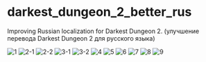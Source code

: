 # darkest_dungeon_2_better_rus
Improving Russian localization for Darkest Dungeon 2.
(улучшение перевода Darkest Dungeon 2 для русского языка)

![1](https://user-images.githubusercontent.com/109465945/229361656-9e3fb4fe-325e-4256-b7a0-058873c01777.jpg)
![2-1](https://user-images.githubusercontent.com/109465945/229361663-3693a5de-7b73-4f3c-aee4-48db7403c650.jpg)
![2-2](https://user-images.githubusercontent.com/109465945/229361668-a4ff1380-14b3-4efe-9428-b4798d7f47f6.jpg)
![3-1](https://user-images.githubusercontent.com/109465945/229361670-34a8f994-2d09-49a6-9eb1-34eec52d1a45.jpg)
![3-2](https://user-images.githubusercontent.com/109465945/229361673-dc21c480-268d-4ad4-b500-06e1898f15ad.jpg)
![4](https://user-images.githubusercontent.com/109465945/229361677-583e3162-dff1-42fb-8f42-3776f11e98d3.jpg)
![5](https://user-images.githubusercontent.com/109465945/229361681-f89b2564-b67c-41fd-9e3a-15858c23d964.jpg)
![6](https://user-images.githubusercontent.com/109465945/229361682-86538ed0-3e55-466a-8b89-2cda726d516f.jpg)
![7](https://user-images.githubusercontent.com/109465945/229361686-c43dcc39-6b9e-40bd-98d2-5658aa2e8008.jpg)
![8](https://user-images.githubusercontent.com/109465945/229361690-725dbaef-cc7d-4b79-8a6b-32c89e8e67d6.jpg)
![9](https://user-images.githubusercontent.com/109465945/229361733-6320bd1d-a337-4cd3-97c9-78c5c2393613.jpg)
